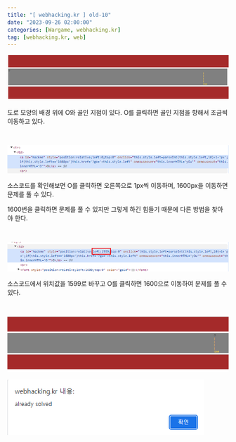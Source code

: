 ```yaml
---
title: "[ webhacking.kr ] old-10"
date: "2023-09-26 02:00:00"
categories: [Wargame, webhacking.kr]
tag: [webhacking.kr, web]
---
```


![](/assets/images/2023-09-26-old-10/2023-09-26-11-23-45.png)

도로 모양의 배경 위에 O와 골인 지점이 있다. O를 클릭하면 골인 지점을 향해서 조금씩 이동하고 있다.

<br>

![](/assets/images/2023-09-26-old-10/2023-09-26-11-27-48.png)

소스코드를 확인해보면 O를 클릭하면 오른쪽으로 1px씩 이동하며, 1600px을 이동하면 문제를 풀 수 있다.

1600번을 클릭하면 문제를 풀 수 있지만 그렇게 하긴 힘들기 때문에 다른 방법을 찾아야 한다.

<br>

![](/assets/images/2023-09-26-old-10/2023-09-26-11-30-55.png)

소스코드에서 위치값을 1599로 바꾸고 O를 클릭하면 1600으로 이동하여 문제를 풀 수 있다.

<br>

![](/assets/images/2023-09-26-old-10/2023-09-26-11-32-24.png)

![](/assets/images/2023-09-26-old-10/2023-09-26-11-32-44.png)